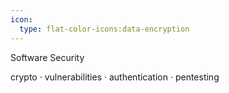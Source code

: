 ```yaml
---
icon:
  type: flat-color-icons:data-encryption
---
```

Software Security

crypto · vulnerabilities · authentication · pentesting
